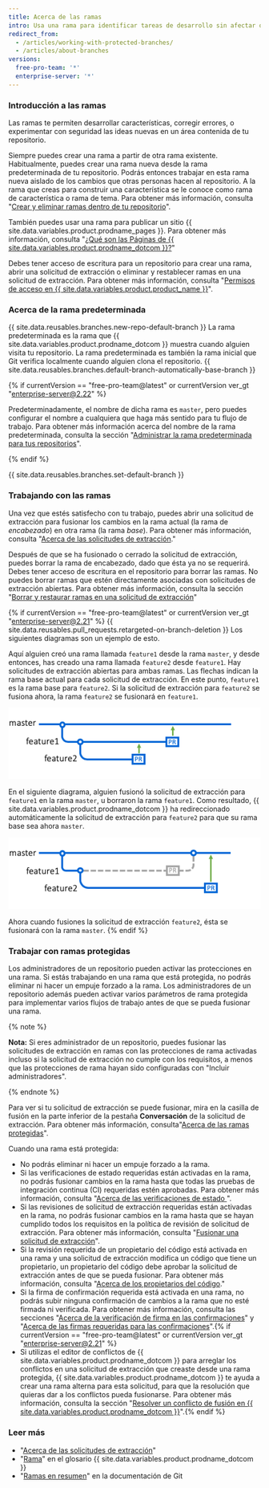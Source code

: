 ```yaml
---
title: Acerca de las ramas
intro: Usa una rama para identificar tareas de desarrollo sin afectar otras ramas en el repositorio. Cada repositorio tiene una rama por defecto y puede tener muchas otras ramas. Puedes fusionar una rama en otra rama usando una solicitud de extracción.
redirect_from:
  - /articles/working-with-protected-branches/
  - /articles/about-branches
versions:
  free-pro-team: '*'
  enterprise-server: '*'
---
```



### Introducción a las ramas

Las ramas te permiten desarrollar características, corregir errores, o experimentar con seguridad las ideas nuevas en un área contenida de tu repositorio.

Siempre puedes crear una rama a partir de otra rama existente. Habitualmente, puedes crear una rama nueva desde la rama predeterminada de tu repositorio. Podrás entonces trabajar en esta rama nueva aislado de los cambios que otras personas hacen al repositorio. A la rama que creas para construir una característica se le conoce como rama de característica o rama de tema. Para obtener más información, consulta "[Crear y eliminar ramas dentro de tu repositorio](/articles/creating-and-deleting-branches-within-your-repository/)".

También puedes usar una rama para publicar un sitio {{ site.data.variables.product.prodname_pages }}. Para obtener más información, consulta "[¿Qué son las Páginas de {{ site.data.variables.product.prodname_dotcom }}?](/articles/what-is-github-pages)"

Debes tener acceso de escritura para un repositorio para crear una rama, abrir una solicitud de extracción o eliminar y restablecer ramas en una solicitud de extracción.  Para obtener más información, consulta "[Permisos de acceso en {{ site.data.variables.product.product_name }}](/articles/access-permissions-on-github)".

### Acerca de la rama predeterminada

{{ site.data.reusables.branches.new-repo-default-branch }} La rama predeterminada es la rama que {{ site.data.variables.product.prodname_dotcom }} muestra cuando alguien visita tu repositorio. La rama predeterminada es también la rama inicial que Git verifica localmente cuando alguien clona el repositorio. {{ site.data.reusables.branches.default-branch-automatically-base-branch }}

{% if currentVersion == "free-pro-team@latest" or currentVersion ver_gt "enterprise-server@2.22" %}

Predeterminadamente, el nombre de dicha rama es `master`, pero puedes configurar el nombre a cualquiera que haga más sentido para tu flujo de trabajo. Para obtener más información acerca del nombre de la rama predeterminada, consulta la sección "[Administrar la rama predeterminada para tus repositorios](/github/setting-up-and-managing-your-github-user-account/managing-the-default-branch-name-for-your-repositories)".

{% endif %}

{{ site.data.reusables.branches.set-default-branch }}

### Trabajando con las ramas

Una vez que estés satisfecho con tu trabajo, puedes abrir una solicitud de extracción para fusionar los cambios en la rama actual (la rama de *encabezado*) en otra rama (la rama *base*). Para obtener más información, consulta "[Acerca de las solicitudes de extracción](/articles/about-pull-requests)."

Después de que se ha fusionado o cerrado la solicitud de extracción, puedes borrar la rama de encabezado, dado que ésta ya no se requerirá. Debes tener acceso de escritura en el repositorio para borrar las ramas. No puedes borrar ramas que estén directamente asociadas con solicitudes de extracción abiertas. Para obtener más información, consulta la sección "[Borrar y restaurar ramas en una solicitud de extracción](/github/administering-a-repository/deleting-and-restoring-branches-in-a-pull-request)"

{% if currentVersion == "free-pro-team@latest" or currentVersion ver_gt "enterprise-server@2.21" %}
{{ site.data.reusables.pull_requests.retargeted-on-branch-deletion }}
Los siguientes diagramas son un ejemplo de esto.

 Aquí alguien creó una rama llamada `feature1` desde la rama `master`, y desde entonces, has creado una rama llamada `feature2` desde `feature1`. Hay solicitudes de extracción abiertas para ambas ramas. Las flechas indican la rama base actual para cada solicitud de extracción. En este punto, `feature1` es la rama base para `feature2`. Si la solicitud de extracción para `feature2` se fusiona ahora, la rama `feature2` se fusionará en `feature1`.

 ![merge-pull-request-button (botón para fusionar solicitud de extracción)](/assets/images/help/branches/pr-retargeting-diagram1.png)

En el siguiente diagrama, alguien fusionó la solicitud de extracción para `feature1` en la rama `master`, u borraron la rama `feature1`. Como resultado, {{ site.data.variables.product.prodname_dotcom }} ha redireccionado automáticamente la solicitud de extracción para `feature2` para que su rama base sea ahora `master`.

 ![merge-pull-request-button (botón para fusionar solicitud de extracción)](/assets/images/help/branches/pr-retargeting-diagram2.png)

Ahora cuando fusiones la solicitud de extracción `feature2`, ésta se fusionará con la rama `master`.
{% endif %}

### Trabajar con ramas protegidas

Los administradores de un repositorio pueden activar las protecciones en una rama. Si estás trabajando en una rama que está protegida, no podrás eliminar ni hacer un empuje forzado a la rama. Los administradores de un repositorio además pueden activar varios parámetros de rama protegida para implementar varios flujos de trabajo antes de que se pueda fusionar una rama.

{% note %}

**Nota:** Si eres administrador de un repositorio, puedes fusionar las solicitudes de extracción en ramas con las protecciones de rama activadas incluso si la solicitud de extracción no cumple con los requisitos, a menos que las protecciones de rama hayan sido configuradas con "Incluir administradores".

{% endnote %}

Para ver si tu solicitud de extracción se puede fusionar, mira en la casilla de fusión en la parte inferior de la pestaña **Conversación** de la solicitud de extracción. Para obtener más información, consulta"[Acerca de las ramas protegidas](/articles/about-protected-branches)".

Cuando una rama está protegida:

- No podrás eliminar ni hacer un empuje forzado a la rama.
- Si las verificaciones de estado requeridas están activadas en la rama, no podrás fusionar cambios en la rama hasta que todas las pruebas de integración continua (CI) requeridas estén aprobadas. Para obtener más información, consulta "[Acerca de las verificaciones de estado ](/articles/about-status-checks)".
- Si las revisiones de solicitud de extracción requeridas están activadas en la rama, no podrás fusionar cambios en la rama hasta que se hayan cumplido todos los requisitos en la política de revisión de solicitud de extracción. Para obtener más información, consulta "[Fusionar una solicitud de extracción](/articles/merging-a-pull-request)".
- Si la revisión requerida de un propietario del código está activada en una rama y una solicitud de extracción modifica un código que tiene un propietario, un propietario del código debe aprobar la solicitud de extracción antes de que se pueda fusionar. Para obtener más información, consulta "[Acerca de los propietarios del código](/articles/about-code-owners)."
- Si la firma de confirmación requerida está activada en una rama, no podrás subir ninguna confirmación de cambios a la rama que no esté firmada ni verificada. Para obtener más información, consulta las secciones "[Acerca de la verificación de firma en las confirmaciones](/articles/about-commit-signature-verification)" y "[Acerca de las firmas requeridas para las confirmaciones](/articles/about-required-commit-signing)".{% if currentVersion == "free-pro-team@latest" or currentVersion ver_gt "enterprise-server@2.21" %}
- Si utilizas el editor de conflictos de {{ site.data.variables.product.prodname_dotcom }} para arreglar los conflictos en una solicitud de extracción que creaste desde una rama protegida, {{ site.data.variables.product.prodname_dotcom }} te ayuda a crear una rama alterna para esta solicitud, para que la resolución que quieras dar a los conflictos pueda fusionarse. Para obtener más información, consulta la sección "[Resolver un conflicto de fusión en {{ site.data.variables.product.prodname_dotcom }}](/github/collaborating-with-issues-and-pull-requests/resolving-a-merge-conflict-on-github)".{% endif %}

### Leer más

- "[Acerca de las solicitudes de extracción](/articles/about-pull-requests)"
- "[Rama](/articles/github-glossary/#branch)" en el glosario {{ site.data.variables.product.prodname_dotcom }}
- "[Ramas en resumen](https://git-scm.com/book/en/v2/Git-Branching-Branches-in-a-Nutshell)" en la documentación de Git
